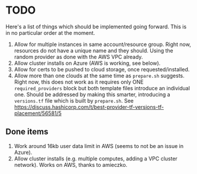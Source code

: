 # TODO

Here's a list of things which should be implemented going forward.  This is in no particular order at the moment.

1. Allow for multiple instances in same account/resource group. Right now, resources do not have a unique name and they should.  Using the random provider as done with the AWS VPC already.
2. Allow cluster installs on Azure (AWS is working, see below).
3. Allow for certs to be pushed to cloud storage, once requested/installed.
4. Allow more than one clouds at the same time as `prepare.sh` suggests.  Right now, this does not work as it requires only ONE `required_providers` block but both template files introduce an individual one.  Should be addressed by making this smarter, introducing a `versions.tf` file which is built by `prepare.sh`.  See <https://discuss.hashicorp.com/t/best-provider-tf-versions-tf-placement/56581/5>

## Done items

1. Work around 16kb user data limit in AWS (seems to not be an issue in Azure).
2. Allow cluster installs (e.g. multiple computes, adding a VPC cluster network).  Works on AWS, thanks to amieczko.
